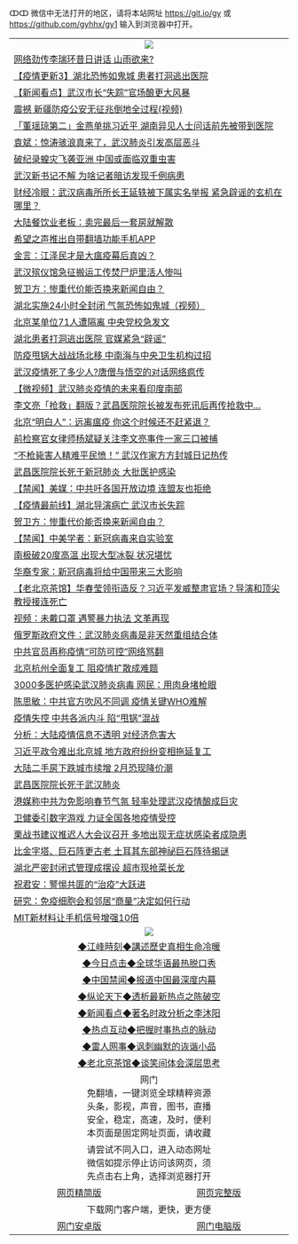 ↀↀ 微信中无法打开的地区，请将本站网址 https://git.io/gy 或 https://github.com/gyhhx/gy1 输入到浏览器中打开。 

 <table>

  <tr>
    <td colspan="2" align=center><img src="https://cdn.jsdelivr.net/gh/gyoupiodf/im1/20190822-2.jpg"></td>
 </tr>
<tr><td colspan="2" align="left"><a href="https://xball.casa/oo.aspx?name=c1132105&key=eqxowaguscvmxdgc&from=gy">网络劲传李瑞环昔日讲话 山雨欲来?</a></td></tr>
<tr><td colspan="2" align="left"><a href="https://xball.casa/oo.aspx?name=c1131771&key=eqxowaguscvmxdgc&from=gy">【疫情更新3】湖北恐怖如鬼城 患者打洞逃出医院</a></td></tr>
<tr><td colspan="2" align="left"><a href="https://xball.casa/oo.aspx?name=c1132138&key=eqxowaguscvmxdgc&from=gy">【新闻看点】武汉市长“失踪”官场酿更大风暴</a></td></tr>
<tr><td colspan="2" align="left"><a href="https://xball.casa/oo.aspx?name=c1132150&key=eqxowaguscvmxdgc&from=gy">震撼 新疆防疫公安无征兆倒地全过程(视频)</a></td></tr>
<tr><td colspan="2" align="left"><a href="https://xball.casa/oo.aspx?name=c1132166&key=eqxowaguscvmxdgc&from=gy">「董瑶琼第二」金燕单挑习近平 湖南异见人士问话前先被带到医院</a></td></tr>
<tr><td colspan="2" align="left"><a href="https://xball.casa/oo.aspx?name=c1132113&key=eqxowaguscvmxdgc&from=gy">袁斌：惊涛骇浪真来了，武汉肺炎引发高层恶斗</a></td></tr>
<tr><td colspan="2" align="left"><a href="https://xball.casa/oo.aspx?name=c1132182&key=eqxowaguscvmxdgc&from=gy">破纪录蝗灾飞袭亚洲 中国或面临双重虫害</a></td></tr>
<tr><td colspan="2" align="left"><a href="https://xball.casa/oo.aspx?name=c1132180&key=eqxowaguscvmxdgc&from=gy">武汉新书记不解 为啥记者暗访发现千例病患</a></td></tr>
<tr><td colspan="2" align="left"><a href="https://xball.casa/oo.aspx?name=c1132143&key=eqxowaguscvmxdgc&from=gy">财经冷眼：武汉病毒所所长王延轶被下属实名举报 紧急辟谣的玄机在哪里？</a></td></tr>
<tr><td colspan="2" align="left"><a href="https://xball.casa/oo.aspx?name=c1132194&key=eqxowaguscvmxdgc&from=gy">大陆餐饮业老板：卖完最后一套房就解散</a></td></tr>
<tr><td colspan="2" align="left"><a href="https://xball.casa/oo.aspx?name=c1132202&key=eqxowaguscvmxdgc&from=gy">希望之声推出自带翻墙功能手机APP</a></td></tr>
<tr><td colspan="2" align="left"><a href="https://xball.casa/oo.aspx?name=c1132140&key=eqxowaguscvmxdgc&from=gy">金言：江泽民才是大瘟疫幕后真凶？</a></td></tr>
<tr><td colspan="2" align="left"><a href="https://xball.casa/oo.aspx?name=c1132171&key=eqxowaguscvmxdgc&from=gy">武汉殡仪馆急征搬运工传焚尸炉里活人惨叫</a></td></tr>
<tr><td colspan="2" align="left"><a href="https://xball.casa/oo.aspx?name=c1132197&key=eqxowaguscvmxdgc&from=gy">贺卫方：惨重代价能否换来新闻自由？</a></td></tr>
<tr><td colspan="2" align="left"><a href="https://xball.casa/oo.aspx?name=c1132183&key=eqxowaguscvmxdgc&from=gy">湖北实施24小时全封闭 气氛恐怖如鬼城（视频）</a></td></tr>
<tr><td colspan="2" align="left"><a href="https://xball.casa/oo.aspx?name=c1132200&key=eqxowaguscvmxdgc&from=gy">北京某单位71人遭隔离 中央党校急发文</a></td></tr>
<tr><td colspan="2" align="left"><a href="https://xball.casa/oo.aspx?name=c1132114&key=eqxowaguscvmxdgc&from=gy">湖北患者打洞逃出医院 官媒紧急“辟谣”</a></td></tr>
<tr><td colspan="2" align="left"><a href="https://xball.casa/oo.aspx?name=c1132131&key=eqxowaguscvmxdgc&from=gy">防疫甩锅大战战场北移 中南海与中央卫生机构过招</a></td></tr>
<tr><td colspan="2" align="left"><a href="https://xball.casa/oo.aspx?name=c1132170&key=eqxowaguscvmxdgc&from=gy">武汉疫情死了多少人?唐僧与悟空的对话网络疯传</a></td></tr>
<tr><td colspan="2" align="left"><a href="https://xball.casa/oo.aspx?name=c1132184&key=eqxowaguscvmxdgc&from=gy">【微视频】武汉肺炎疫情的未来看印度南部</a></td></tr>
<tr><td colspan="2" align="left"><a href="https://xball.casa/oo.aspx?name=c1132209&key=eqxowaguscvmxdgc&from=gy">李文亮「抢救」翻版？武昌医院院长被发布死讯后再传抢救中…</a></td></tr>
<tr><td colspan="2" align="left"><a href="https://xball.casa/oo.aspx?name=c1132193&key=eqxowaguscvmxdgc&from=gy">北京“明白人”：远离瘟疫 你这个时候还不赶紧退？</a></td></tr>
<tr><td colspan="2" align="left"><a href="https://xball.casa/oo.aspx?name=c1132187&key=eqxowaguscvmxdgc&from=gy">前检察官女律师杨斌疑关注李文亮事件一家三口被捕</a></td></tr>
<tr><td colspan="2" align="left"><a href="https://xball.casa/oo.aspx?name=c1132222&key=eqxowaguscvmxdgc&from=gy">“不枪毙害人精难平民愤！” 武汉作家方方封城日记热传</a></td></tr>
<tr><td colspan="2" align="left"><a href="https://xball.casa/oo.aspx?name=c1132127&key=eqxowaguscvmxdgc&from=gy">武昌医院院长死于新冠肺炎 大批医护感染</a></td></tr>
<tr><td colspan="2" align="left"><a href="https://xball.casa/oo.aspx?name=c1132206&key=eqxowaguscvmxdgc&from=gy">【禁闻】美媒：中共吁各国开放边境 连盟友也拒绝</a></td></tr>
<tr><td colspan="2" align="left"><a href="https://xball.casa/oo.aspx?name=c1132216&key=eqxowaguscvmxdgc&from=gy">【疫情最前线】湖北导演病亡 武汉市长失踪</a></td></tr>
<tr><td colspan="2" align="left"><a href="https://xball.casa/oo.aspx?name=c1132130&key=eqxowaguscvmxdgc&from=gy">贺卫方：惨重代价能否换来新闻自由？</a></td></tr>
<tr><td colspan="2" align="left"><a href="https://xball.casa/oo.aspx?name=c1132205&key=eqxowaguscvmxdgc&from=gy">【禁闻】中美学者：新冠病毒来自实验室</a></td></tr>
<tr><td colspan="2" align="left"><a href="https://xball.casa/oo.aspx?name=c1132189&key=eqxowaguscvmxdgc&from=gy">南极破20度高温 出现大型冰裂 状况堪忧</a></td></tr>
<tr><td colspan="2" align="left"><a href="https://xball.casa/oo.aspx?name=c1132128&key=eqxowaguscvmxdgc&from=gy">华裔专家：新冠病毒将给中国带来三大影响</a></td></tr>
<tr><td colspan="2" align="left"><a href="https://xball.casa/oo.aspx?name=c1132144&key=eqxowaguscvmxdgc&from=gy">【老北京茶馆】华春莹领衔造反？习近平发威整肃官场？导演和顶尖教授接连死亡</a></td></tr>
<tr><td colspan="2" align="left"><a href="https://xball.casa/oo.aspx?name=c1132075&key=eqxowaguscvmxdgc&from=gy">视频：未戴口罩 遇警暴力执法 文革再现</a></td></tr>
<tr><td colspan="2" align="left"><a href="https://xball.casa/oo.aspx?name=c1132121&key=eqxowaguscvmxdgc&from=gy">俄罗斯政府文件：武汉肺炎病毒是非天然重组结合体</a></td></tr>
<tr><td colspan="2" align="left"><a href="https://xball.casa/oo.aspx?name=c1132126&key=eqxowaguscvmxdgc&from=gy">中共官员再称疫情“可防可控”网络骂翻</a></td></tr>
<tr><td colspan="2" align="left"><a href="https://xball.casa/oo.aspx?name=c1132165&key=eqxowaguscvmxdgc&from=gy">北京杭州全面复工 阻疫情扩散成难题</a></td></tr>
<tr><td colspan="2" align="left"><a href="https://xball.casa/oo.aspx?name=c1132220&key=eqxowaguscvmxdgc&from=gy">3000多医护感染武汉肺炎病毒 网民：用肉身堵枪眼</a></td></tr>
<tr><td colspan="2" align="left"><a href="https://xball.casa/oo.aspx?name=c1132203&key=eqxowaguscvmxdgc&from=gy">陈思敏：中共官方吹风不同调 疫情关键WHO难解</a></td></tr>
<tr><td colspan="2" align="left"><a href="https://xball.casa/oo.aspx?name=c1132118&key=eqxowaguscvmxdgc&from=gy">疫情失控 中共各派内斗 陷“甩锅”混战</a></td></tr>
<tr><td colspan="2" align="left"><a href="https://xball.casa/oo.aspx?name=c1132201&key=eqxowaguscvmxdgc&from=gy">分析：大陆疫情信息不透明 对经济危害大</a></td></tr>
<tr><td colspan="2" align="left"><a href="https://xball.casa/oo.aspx?name=c1132142&key=eqxowaguscvmxdgc&from=gy">习近平政令难出北京城 地方政府纷纷变相拖延复工</a></td></tr>
<tr><td colspan="2" align="left"><a href="https://xball.casa/oo.aspx?name=c1132108&key=eqxowaguscvmxdgc&from=gy">大陆二手房下跌城市续增 2月恐现降价潮</a></td></tr>
<tr><td colspan="2" align="left"><a href="https://xball.casa/oo.aspx?name=c1132223&key=eqxowaguscvmxdgc&from=gy">武昌医院院长死于武汉肺炎</a></td></tr>
<tr><td colspan="2" align="left"><a href="https://xball.casa/oo.aspx?name=c1132172&key=eqxowaguscvmxdgc&from=gy">港媒称中共为免影响春节气氛 轻率处理武汉疫情酿成巨灾</a></td></tr>
<tr><td colspan="2" align="left"><a href="https://xball.casa/oo.aspx?name=c1132169&key=eqxowaguscvmxdgc&from=gy">卫健委引数字游戏 力证全国各地疫情受控</a></td></tr>
<tr><td colspan="2" align="left"><a href="https://xball.casa/oo.aspx?name=c1132163&key=eqxowaguscvmxdgc&from=gy">栗战书建议推迟人大会议召开 多地出现无症状感染者成隐患</a></td></tr>
<tr><td colspan="2" align="left"><a href="https://xball.casa/oo.aspx?name=c1132124&key=eqxowaguscvmxdgc&from=gy">比金字塔、巨石阵更古老 土耳其东部神祕巨石阵待揭谜</a></td></tr>
<tr><td colspan="2" align="left"><a href="https://xball.casa/oo.aspx?name=c1132139&key=eqxowaguscvmxdgc&from=gy">湖北严密封闭式管理成摆设 超市现抢菜长龙</a></td></tr>
<tr><td colspan="2" align="left"><a href="https://xball.casa/oo.aspx?name=c1132153&key=eqxowaguscvmxdgc&from=gy">祝君安：警惕共匪的“治疫”大跃进</a></td></tr>
<tr><td colspan="2" align="left"><a href="https://xball.casa/oo.aspx?name=c1132148&key=eqxowaguscvmxdgc&from=gy">研究：免疫细胞会和邻居“商量”决定如何行动</a></td></tr>
<tr><td colspan="2" align="left"><a href="https://xball.casa/oo.aspx?name=c1132147&key=eqxowaguscvmxdgc&from=gy">MIT新材料让手机信号增强10倍</a></td></tr>

 <tr>
   <td colspan="2" align=center><img src="https://cdn.jsdelivr.net/gh/gyoupiodf/im1/jf-1.jpg"></td>
  </tr>
   <tr>
   <td colspan="2" align=center> 
<a href="https://xball.casa/oo.aspx?name=c922850&key=eqxowaguscvmxdgc&from=gy&tag=9877">◆江峰時刻◆講述歷史真相生命冷暖</a><br/>
    </td>
  </tr>
   <tr>
   <td colspan="2" align=center> 
<a href="https://xball.casa/oo.aspx?name=c816850&key=eqxowaguscvmxdgc&from=gy&tag=9877">◆今日点击◆全球华语最热脱口秀</a><br/>
    </td>
  </tr>
  <tr>
  <td colspan="2" align=center>
<a href="https://xball.casa/oo.aspx?name=c816860&key=eqxowaguscvmxdgc&from=gy&tag=99733110">◆中国禁闻◆报道中国最深度内幕</a><br/>
   </tr>
  <tr>
     <td colspan="2" align=center>
<a href="https://xball.casa/oo.aspx?name=c816855&key=eqxowaguscvmxdgc&from=gy&tag=997110">◆纵论天下◆透析最新热点之陈破空</a><br/>
   </tr>
   <tr>
      <td colspan="2" align=center>
<a href="https://xball.casa/oo.aspx?name=c838308&key=eqxowaguscvmxdgc&from=gy&tag=9973110">◆新闻看点◆著名时政分析之李沐阳</a><br/>
   </tr>
   <tr>
     <td colspan="2" align=center>
<a href="https://xball.casa/oo.aspx?name=c816852&key=eqxowaguscvmxdgc&from=gy&tag=9733110">◆热点互动◆把握时事热点的脉动</a><br/>
   </tr>
   <tr>
      <td colspan="2" align=center>
<a href="https://xball.casa/oo.aspx?name=c816694&key=eqxowaguscvmxdgc&from=gy&tag=93310">◆雷人网事◆讽刺幽默的诙谐小品</a><br/>
   </tr>
   <tr>
    <td colspan="2" align=center>
<a href="https://xball.casa/oo.aspx?name=c816650&key=eqxowaguscvmxdgc&from=gy&tag=9973110">◆老北京茶馆◆谈笑间体会深层思考</a><br/>
   </tr>
<tr>
    <td colspan="2" align="center">网门<br/>免翻墙，一键浏览全球精粹资源<br/>头条，影视，声音，图书，直播<br/>安全，稳定，高速，及时，便利<br/>本页面是固定网址页面，请收藏</td>
  <tr>
  <tr>
    <td colspan="2" align="center">请尝试不同入口，进入动态网址<br/>微信如提示停止访问该网页，须<br/>先点击右上角，选择浏览器打开</td>
  <tr>  
  <tr>
    <td align="center"><a href="https://gitcdn.xyz/repo/otiny/up/master/show002.htm">网页精简版</a></td>
    <td align="center"><a href="https://gitcdn.xyz/repo/otiny/up/master/show001.htm">网页完整版</a></td>
  </tr>
  <tr>
    <td colspan="2" align="center">下载网门客户端，更快，更方便</td>
  <tr>
  <tr>
    <td align="center"><a href="https://raw.githubusercontent.com/opipe/up/master/oGatea.apk">网门安卓版</a></td>
    <td align="center"><a href="https://raw.githubusercontent.com/opipe/up/master/oGate.zip">网门电脑版</a></td>
  </tr>

</table>

